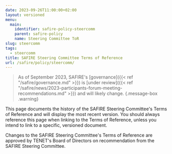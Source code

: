 ```yaml
---
date: 2023-09-26T11:00:00+02:00
layout: versioned
menu:
  main:
    identifier: safire-policy-steercomm
    parent: safire-policy
    name: Steering Committee ToR
slug: steercomm
tags:
  - steercomm
title: SAFIRE Steering Committee Terms of Reference
url: /safire/policy/steercomm/
---
```


> As of September 2023, SAFIRE's [governance]({{< ref "/safire/governance.md" >}}) is [under review]({{< ref "/safire/news/2023-participants-forum-meeting-recommendations.md" >}}) and will likely change.
{.message-box .warning}

This page documents the history of the SAFIRE Steering Committee's Terms of Reference and will display the most recent version. You should always reference this page when linking to the Terms of Reference, unless you intend to link to a specific, versioned document.

Changes to the SAFIRE Steering Committee's Terms of Reference are approved by TENET's Board of Directors on recommendation from the SAFIRE Steering Committee.
